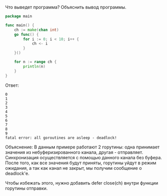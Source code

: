 Что выведет программа? Объяснить вывод программы.

```go
package main

func main() {
	ch := make(chan int)
	go func() {
		for i := 0; i < 10; i++ {
			ch <- i
		}
	}()

	for n := range ch {
		println(n)
	}
}
```

Ответ:
```
0
1
2
3
4
5
6
7
8
9
fatal error: all goroutines are asleep - deadlock!
```
Объяснение:
В данным примере работают 2 горутины: одна принимает значения из небуферизированного канала, другая - отправляет. Синхронизация осуществляется с помощью данного канала без буфера. После того, как все значения будут приняты, горутины уйдут в режим ожидания, а так как канал не закрыт, мы получим сообщение о deadlock'е. 

Чтобы избежать этого, нужно добавить defer close(ch) внутри функции горутины отправки.
